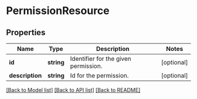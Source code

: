 # PermissionResource

## Properties
Name | Type | Description | Notes
------------ | ------------- | ------------- | -------------
**id** | **string** | Identifier for the given permission. | [optional] 
**description** | **string** | Id for the permission. | [optional] 

[[Back to Model list]](../README.md#documentation-for-models) [[Back to API list]](../README.md#documentation-for-api-endpoints) [[Back to README]](../README.md)


